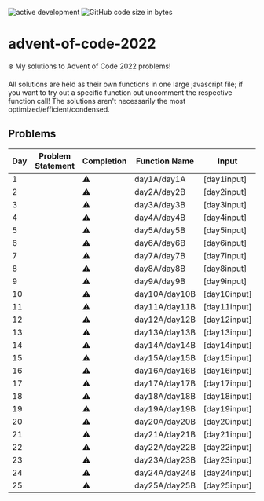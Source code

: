 
![active development](https://img.shields.io/badge/active%20dev-yes-brightgreen.svg)
![GitHub code size in bytes](https://img.shields.io/github/languages/code-size/simcard0000/advent-of-code-2022.svg)
# advent-of-code-2022
❄️ My solutions to Advent of Code 2022 problems! 

All solutions are held as their own functions in one large javascript file; if you want to try out a specific function out uncomment the respective function call! The solutions aren't necessarily the most optimized/efficient/condensed.

## Problems
| Day | Problem Statement                                          | Completion  | Function Name |           Input           | A: Solution | B: Solution | 
| --- | ---------------------------------------------------------- | ----------- | ------------- | ------------------------- | ----------- | ----------- |
|  1  | [](https://adventofcode.com/2022/day/1)         |⚠            | day1A/day1A  | [day1input]                |             |             |
|  2  | [](https://adventofcode.com/2022/day/2)               |⚠            | day2A/day2B  | [day2input]                |             |             | 
|  3  | [](https://adventofcode.com/2022/day/3)   |⚠            | day3A/day3B  | [day3input]                |             |             |
|  4  | [](https://adventofcode.com/2022/day/4)         |⚠            | day4A/day4B  | [day4input]                |             |             |
|  5  | [](https://adventofcode.com/2022/day/5)                                                           |⚠            | day5A/day5B  | [day5input]                |             |             |
|  6  | [](https://adventofcode.com/2022/day/6)                                                           |⚠            | day6A/day6B  | [day6input]                |             |             |
|  7  | [](https://adventofcode.com/2022/day/7)                                                           |⚠            | day7A/day7B  | [day7input]                |             |             |
|  8  | [](https://adventofcode.com/2022/day/8)                                                           |⚠            | day8A/day8B  | [day8input]                |             |             |
|  9  | [](https://adventofcode.com/2022/day/9)                                                           |⚠            | day9A/day9B  | [day9input]                |             |             |
| 10  | [](https://adventofcode.com/2022/day/10)                                                           |⚠            | day10A/day10B| [day10input]               |             |             |
| 11  | [](https://adventofcode.com/2022/day/11)                                                           |⚠            | day11A/day11B| [day11input]               |             |             |
| 12  | [](https://adventofcode.com/2022/day/12)                                                            |⚠            | day12A/day12B| [day12input]               |             |             |
| 13  | [](https://adventofcode.com/2022/day/13)                                                           |⚠            | day13A/day13B| [day13input]               |             |             |
| 14  | [](https://adventofcode.com/2022/day/14)                                                           |⚠            | day14A/day14B| [day14input]               |             |             |
| 15  | [](https://adventofcode.com/2022/day/15)                                                           |⚠            | day15A/day15B| [day15input]               |             |             |
| 16  | [](https://adventofcode.com/2022/day/16)                                                           |⚠            | day16A/day16B| [day16input]               |             |             |
| 17  | [](https://adventofcode.com/2022/day/17)                                                           |⚠            | day17A/day17B| [day17input]               |             |             |
| 18  | [](https://adventofcode.com/2022/day/18)                                                           |⚠            | day18A/day18B| [day18input]               |             |             |
| 19  | [](https://adventofcode.com/2022/day/19)                                                           |⚠            | day19A/day19B| [day19input]               |             |             |
| 20  | [](https://adventofcode.com/2022/day/20)                                                           |⚠            | day20A/day20B| [day20input]               |             |             |
| 21  | [](https://adventofcode.com/2022/day/21)                                                           |⚠            | day21A/day21B| [day21input]               |             |             |
| 22  | [](https://adventofcode.com/2022/day/22)                                                           |⚠            | day22A/day22B| [day22input]               |             |             |
| 23  | [](https://adventofcode.com/2022/day/23)                                                           |⚠            | day23A/day23B| [day23input]               |             |             |
| 24  | [](https://adventofcode.com/2022/day/24)                                                            |⚠            | day24A/day24B| [day24input]               |             |             |
| 25  | [](https://adventofcode.com/2022/day/25)                                                           |⚠            | day25A/day25B| [day25input]               |             |             |
